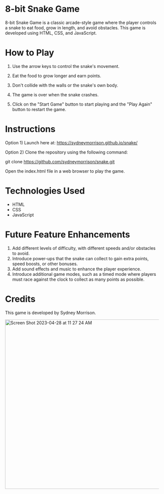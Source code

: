 # 8-bit Snake Game

8-bit Snake Game is a classic arcade-style game where the player controls a snake to eat food, grow in length, and avoid obstacles. This game is developed using HTML, CSS, and JavaScript.

# How to Play

1. Use the arrow keys to control the snake's movement.

2. Eat the food to grow longer and earn points.

3. Don't collide with the walls or the snake's own body.

4. The game is over when the snake crashes.

5. Click on the "Start Game" button to start playing and the "Play Again" button to restart the game.


# Instructions

Option 1) Launch here at: https://sydneymorrison.github.io/snake/ 

Option 2) Clone the repository using the following command:

git clone https://github.com/sydneymorrison/snake.git

Open the index.html file in a web browser to play the game.

# Technologies Used
* HTML
* CSS
* JavaScript


# Future Feature Enhancements

1. Add different levels of difficulty, with different speeds and/or obstacles to avoid.
2. Introduce power-ups that the snake can collect to gain extra points, speed boosts, or other bonuses.
3. Add sound effects and music to enhance the player experience.
4. Introduce additional game modes, such as a timed mode where players must race against the clock to collect as many points as possible.


# Credits

This game is developed by Sydney Morrison.


<img width="554" alt="Screen Shot 2023-04-28 at 11 27 24 AM" src="https://user-images.githubusercontent.com/109234360/235224626-646e6f66-10d0-45f2-baa6-18206e11ca5f.png">




